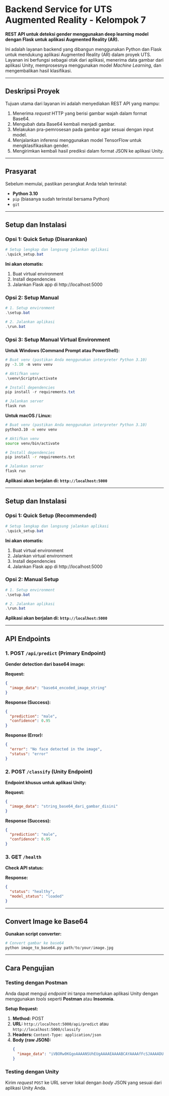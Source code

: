 # Backend Service for UTS Augmented Reality - Kelompok 7

**REST API untuk deteksi gender menggunakan deep learning model dengan Flask untuk aplikasi Augmented Reality (AR).**

Ini adalah layanan backend yang dibangun menggunakan Python dan Flask untuk mendukung aplikasi Augmented Reality (AR) dalam proyek UTS. Layanan ini berfungsi sebagai otak dari aplikasi, menerima data gambar dari aplikasi Unity, memprosesnya menggunakan model _Machine Learning_, dan mengembalikan hasil klasifikasi.

---

## Deskripsi Proyek

Tujuan utama dari layanan ini adalah menyediakan REST API yang mampu:

1. Menerima _request_ HTTP yang berisi gambar wajah dalam format Base64.
2. Mengubah data Base64 kembali menjadi gambar.
3. Melakukan pra-pemrosesan pada gambar agar sesuai dengan input model.
4. Menjalankan inferensi menggunakan model TensorFlow untuk mengklasifikasikan gender.
5. Mengirimkan kembali hasil prediksi dalam format JSON ke aplikasi Unity.

---

## Prasyarat

Sebelum memulai, pastikan perangkat Anda telah terinstal:

- **Python 3.10**
- `pip` (biasanya sudah terinstal bersama Python)
- `git`

---

## Setup dan Instalasi

### Opsi 1: Quick Setup (Disarankan)

```powershell
# Setup lengkap dan langsung jalankan aplikasi
.\quick_setup.bat
```

**Ini akan otomatis:**

1. Buat virtual environment
2. Install dependencies
3. Jalankan Flask app di http://localhost:5000

### Opsi 2: Setup Manual

```powershell
# 1. Setup environment
.\setup.bat

# 2. Jalankan aplikasi
.\run.bat
```

### Opsi 3: Setup Manual Virtual Environment

**Untuk Windows (Command Prompt atau PowerShell):**

```powershell
# Buat venv (pastikan Anda menggunakan interpreter Python 3.10)
py -3.10 -m venv venv

# Aktifkan venv
.\venv\Scripts\activate

# Install dependencies
pip install -r requirements.txt

# Jalankan server
flask run
```

**Untuk macOS / Linux:**

```bash
# Buat venv (pastikan Anda menggunakan interpreter Python 3.10)
python3.10 -m venv venv

# Aktifkan venv
source venv/bin/activate

# Install dependencies
pip install -r requirements.txt

# Jalankan server
flask run
```

**Aplikasi akan berjalan di: `http://localhost:5000`**

---

## Setup dan Instalasi

### Opsi 1: Quick Setup (Recommended)

```powershell
# Setup lengkap dan langsung jalankan aplikasi
.\quick_setup.bat
```

**Ini akan otomatis:**

1. Buat virtual environment
2. Jalankan virtual environment
3. Install dependencies
4. Jalankan Flask app di http://localhost:5000

### Opsi 2: Manual Setup

```powershell
# 1. Setup environment
.\setup.bat

# 2. Jalankan aplikasi
.\run.bat
```

**Aplikasi akan berjalan di: `http://localhost:5000`**

---

## API Endpoints

### **1. POST `/api/predict` (Primary Endpoint)**

**Gender detection dari base64 image:**

**Request:**

```json
{
  "image_data": "base64_encoded_image_string"
}
```

**Response (Success):**

```json
{
  "prediction": "male",
  "confidence": 0.95
}
```

**Response (Error):**

```json
{
  "error": "No face detected in the image",
  "status": "error"
}
```

### **2. POST `/classify` (Unity Endpoint)**

**Endpoint khusus untuk aplikasi Unity:**

**Request:**

```json
{
  "image_data": "string_base64_dari_gambar_disini"
}
```

**Response (Success):**

```json
{
  "prediction": "male",
  "confidence": 0.95
}
```

### **3. GET `/health`**

**Check API status:**

**Response:**

```json
{
  "status": "healthy",
  "model_status": "loaded"
}
```

---

## Convert Image ke Base64

**Gunakan script converter:**

```python
# Convert gambar ke base64
python image_to_base64.py path/to/your/image.jpg
```

---

## Cara Pengujian

### Testing dengan Postman

Anda dapat menguji _endpoint_ ini tanpa memerlukan aplikasi Unity dengan menggunakan _tools_ seperti **Postman** atau **Insomnia**.

**Setup Request:**

1. **Method:** POST
2. **URL:** `http://localhost:5000/api/predict` atau `http://localhost:5000/classify`
3. **Headers:** `Content-Type: application/json`
4. **Body (raw JSON):**
   ```json
   {
     "image_data": "iVBORw0KGgoAAAANSUhEUgAAAAEAAAABCAYAAAAfFcSJAAAADUlEQVR42mP8/5+hHgAHggJ/PchI7wAAAABJRU5ErkJggg=="
   }
   ```

### Testing dengan Unity

Kirim _request_ `POST` ke URL server lokal dengan _body_ JSON yang sesuai dari aplikasi Unity Anda.
